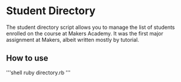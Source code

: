 Student Directory
=================

The student directory script allows you to manage the list of students enrolled on the course at Makers Academy. It was the first major assignment at Makers, albeit written mostly by tutorial.

How to use
----------

'''shell
ruby directory.rb
'''
